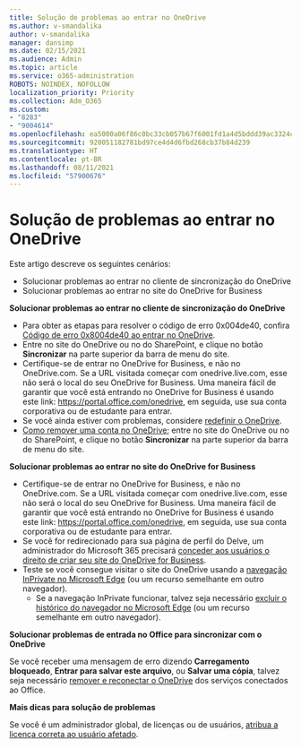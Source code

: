 ```yaml
---
title: Solução de problemas ao entrar no OneDrive
ms.author: v-smandalika
author: v-smandalika
manager: dansimp
ms.date: 02/15/2021
ms.audience: Admin
ms.topic: article
ms.service: o365-administration
ROBOTS: NOINDEX, NOFOLLOW
localization_priority: Priority
ms.collection: Adm_O365
ms.custom:
- "8283"
- "9004614"
ms.openlocfilehash: ea5000a06f86c0bc33cb057b67f6001fd1a4d5bddd39ac3324cd3b5c74ecdae7
ms.sourcegitcommit: 920051182781bd97ce4d4d6fbd268cb37b84d239
ms.translationtype: HT
ms.contentlocale: pt-BR
ms.lasthandoff: 08/11/2021
ms.locfileid: "57900676"
---
```

# <a name="troubleshoot-signing-in-to-onedrive"></a>Solução de problemas ao entrar no OneDrive

Este artigo descreve os seguintes cenários:

- Solucionar problemas ao entrar no cliente de sincronização do OneDrive
- Solucionar problemas ao entrar no site do OneDrive for Business

**Solucionar problemas ao entrar no cliente de sincronização do OneDrive**

- Para obter as etapas para resolver o código de erro 0x004de40, confira [Código de erro 0x8004de40 ao entrar no OneDrive](https://docs.microsoft.com/sharepoint/troubleshoot/administration/error-0x8004de40-in-onedrive).
- Entre no site do OneDrive ou no do SharePoint, e clique no botão **Sincronizar** na parte superior da barra de menu do site.
- Certifique-se de entrar no OneDrive for Business, e não no OneDrive.com. Se a URL visitada começar com onedrive.live.com, esse não será o local do seu OneDrive for Business. Uma maneira fácil de garantir que você está entrando no OneDrive for Business é usando este link: https://portal.office.com/onedrive, em seguida, use sua conta corporativa ou de estudante para entrar.
- Se você ainda estiver com problemas, considere [redefinir o OneDrive](https://support.microsoft.com/office/reset-onedrive-34701e00-bf7b-42db-b960-84905399050c).
- [Como remover uma conta no OneDrive](https://support.microsoft.com/office/how-to-remove-an-account-in-onedrive-72699268-9e64-45bd-b723-9a19f4512fd1); entre no site do OneDrive ou no do SharePoint, e clique no botão **Sincronizar** na parte superior da barra de menu do site.

**Solucionar problemas ao entrar no site do OneDrive for Business**

- Certifique-se de entrar no OneDrive for Business, e não no OneDrive.com. Se a URL visitada começar com onedrive.live.com, esse não será o local do seu OneDrive for Business. Uma maneira fácil de garantir que você está entrando no OneDrive for Business é usando este link: https://portal.office.com/onedrive, em seguida, use sua conta corporativa ou de estudante para entrar.
- Se você for redirecionado para sua página de perfil do Delve, um administrador do Microsoft 365 precisará [conceder aos usuários o direito de criar seu site do OneDrive for Business](https://support.microsoft.com/office/you-re-redirected-to-your-delve-profile-page-after-you-click-onedrive-on-the-microsoft-365-app-launcher-2af26640-9ddf-46c3-8912-6af30efcc7b0).
- Teste se você consegue visitar o site do OneDrive usando a [navegação InPrivate no Microsoft Edge](https://support.microsoft.com/microsoft-edge/browse-inprivate-in-microsoft-edge-e6f47704-340c-7d4f-b00d-d0cf35aa1fcc) (ou um recurso semelhante em outro navegador).
    - Se a navegação InPrivate funcionar, talvez seja necessário [excluir o histórico do navegador no Microsoft Edge](https://support.microsoft.com/microsoft-edge/view-and-delete-browser-history-in-microsoft-edge-00cf7943-a9e1-975a-a33d-ac10ce454ca4) (ou um recurso semelhante em outro navegador).

**Solucionar problemas de entrada no Office para sincronizar com o OneDrive**

Se você receber uma mensagem de erro dizendo **Carregamento bloqueado**, **Entrar para salvar este arquivo**, ou **Salvar uma cópia**, talvez seja necessário [remover e reconectar o OneDrive](https://support.microsoft.com/office/how-to-resolve-upload-blocked-sign-into-save-this-file-or-save-a-copy-error-messages-32c7340c-f5fb-4ca0-a829-65d8120f81f8) dos serviços conectados ao Office.

**Mais dicas para solução de problemas**

Se você é um administrador global, de licenças ou de usuários, [atribua a licença correta ao usuário afetado](https://docs.microsoft.com/microsoft-365/admin/manage/assign-licenses-to-users).

